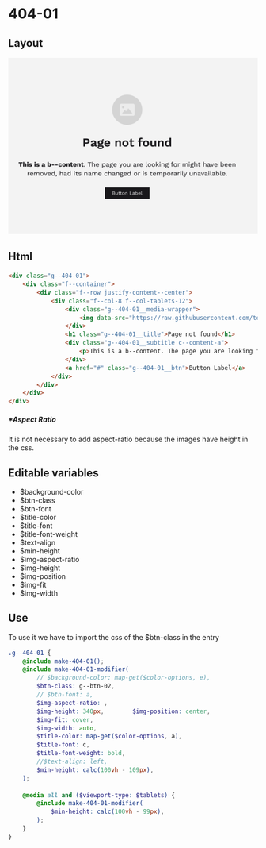 # 404-01

## Layout

![alt text][404-01]

[404-01]: /src/img/global-components/404/404-01.png

## Html

```html
<div class="g--404-01">
    <div class="f--container">
        <div class="f--row justify-content--center">
            <div class="f--col-8 f--col-tablets-12">
                <div class="g--404-01__media-wrapper">
                    <img data-src="https://raw.githubusercontent.com/team-thunderfoot/ui/main/src/img/global-components/rounded-img-placeholder.png" src="/src/img/global-components/placeholder.jpg" alt="alt text" class="g--404-01__media-wrapper__media g--lazy-01">
                </div>
                <h1 class="g--404-01__title">Page not found</h1>
                <div class="g--404-01__subtitle c--content-a">
                    <p>This is a b--content. The page you are looking for might have been removed, had its name changed or is temporarily unavailable.</p>
                </div>
                <a href="#" class="g--404-01__btn">Button Label</a>
            </div>
        </div>
    </div>
</div>
```

##### \*Aspect Ratio

It is not necessary to add aspect-ratio because the images have height in the css.

## Editable variables

- $background-color
- $btn-class
- $btn-font
- $title-color
- $title-font
- $title-font-weight
- $text-align
- $min-height
- $img-aspect-ratio
- $img-height
- $img-position
- $img-fit
- $img-width

## Use

To use it we have to import the css of the $btn-class in the entry

```scss
.g--404-01 {
    @include make-404-01();
    @include make-404-01-modifier(
        // $background-color: map-get($color-options, e),
        $btn-class: g--btn-02,
        // $btn-font: a,
        $img-aspect-ratio: ,
        $img-height: 340px,        $img-position: center,
        $img-fit: cover,
        $img-width: auto,
        $title-color: map-get($color-options, a),
        $title-font: c,
        $title-font-weight: bold,
        //$text-align: left,
        $min-height: calc(100vh - 109px),
    );

    @media all and ($viewport-type: $tablets) {
        @include make-404-01-modifier(
            $min-height: calc(100vh - 99px),
        );
    }
}
```
